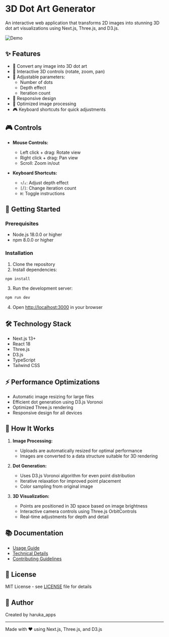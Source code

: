 # 3D Dot Art Generator

An interactive web application that transforms 2D images into stunning 3D dot art visualizations using Next.js, Three.js, and D3.js.

![Demo](docs/images/demo.gif)

## ✨ Features

- 🎨 Convert any image into 3D dot art
- 🔄 Interactive 3D controls (rotate, zoom, pan)
- 📏 Adjustable parameters:
  - Number of dots
  - Depth effect
  - Iteration count
- 📱 Responsive design
- 🚀 Optimized image processing
- 🎮 Keyboard shortcuts for quick adjustments

## 🎮 Controls

- **Mouse Controls:**
  - Left click + drag: Rotate view
  - Right click + drag: Pan view
  - Scroll: Zoom in/out

- **Keyboard Shortcuts:**
  - `↑`/`↓`: Adjust depth effect
  - `[`/`]`: Change iteration count
  - `H`: Toggle instructions

## 🚀 Getting Started

### Prerequisites

- Node.js 18.0.0 or higher
- npm 8.0.0 or higher

### Installation

1. Clone the repository
2. Install dependencies:
```bash
npm install
```

3. Run the development server:
```bash
npm run dev
```

4. Open [http://localhost:3000](http://localhost:3000) in your browser

## 🛠️ Technology Stack

- Next.js 13+
- React 18
- Three.js
- D3.js
- TypeScript
- Tailwind CSS

## ⚡ Performance Optimizations

- Automatic image resizing for large files
- Efficient dot generation using D3.js Voronoi
- Optimized Three.js rendering
- Responsive design for all devices

## 📝 How It Works

1. **Image Processing:**
   - Uploads are automatically resized for optimal performance
   - Images are converted to a data structure suitable for 3D rendering

2. **Dot Generation:**
   - Uses D3.js Voronoi algorithm for even point distribution
   - Iterative relaxation for improved point placement
   - Color sampling from original image

3. **3D Visualization:**
   - Points are positioned in 3D space based on image brightness
   - Interactive camera controls using Three.js OrbitControls
   - Real-time adjustments for depth and detail

## 📚 Documentation

- [Usage Guide](docs/USAGE.md)
- [Technical Details](docs/TECHNICAL.md)
- [Contributing Guidelines](docs/CONTRIBUTING.md)

## 📄 License

MIT License - see [LICENSE](LICENSE) file for details

## 👤 Author

Created by haruka_apps

---

Made with ❤️ using Next.js, Three.js, and D3.js
